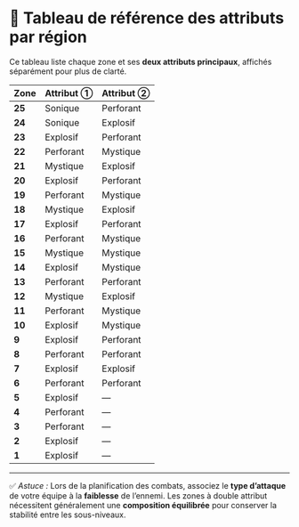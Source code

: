 # 🎯 Tableau de référence des attributs par région

Ce tableau liste chaque zone et ses **deux attributs principaux**, affichés séparément pour plus de clarté.

| Zone   | Attribut ① | Attribut ② |
| :----- | :--------- | :--------- |
| **25** | Sonique    | Perforant  |
| **24** | Sonique    | Explosif   |
| **23** | Explosif   | Perforant  |
| **22** | Perforant  | Mystique   |
| **21** | Mystique   | Explosif   |
| **20** | Explosif   | Perforant  |
| **19** | Perforant  | Mystique   |
| **18** | Mystique   | Explosif   |
| **17** | Explosif   | Perforant  |
| **16** | Perforant  | Mystique   |
| **15** | Mystique   | Mystique   |
| **14** | Explosif   | Mystique   |
| **13** | Perforant  | Perforant  |
| **12** | Mystique   | Explosif   |
| **11** | Perforant  | Mystique   |
| **10** | Explosif   | Mystique   |
| **9**  | Explosif   | Perforant  |
| **8**  | Perforant  | Perforant  |
| **7**  | Explosif   | Explosif   |
| **6**  | Perforant  | Perforant  |
| **5**  | Explosif   | —          |
| **4**  | Perforant  | —          |
| **3**  | Perforant  | —          |
| **2**  | Explosif   | —          |
| **1**  | Explosif   | —          |

---

✅ *Astuce :*
Lors de la planification des combats, associez le **type d’attaque** de votre équipe à la **faiblesse** de l’ennemi.
Les zones à double attribut nécessitent généralement une **composition équilibrée** pour conserver la stabilité entre les sous-niveaux.
